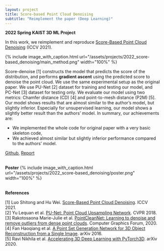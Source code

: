 ```yaml
---
layout: project
title: Score-based Point Cloud Denoising
subtitle: "Reimplement the paper (Deep Learning)"
---
```

<script src="https://cdn.mathjax.org/mathjax/latest/MathJax.js?config=TeX-AMS-MML_HTMLorMML" type="text/javascript"></script>

**2022 Spring KAIST 3D ML Project**

In this work, we reimplement and reproduce [Score-Based Point Cloud Denoising](https://arxiv.org/abs/2107.10981) (ICCV 2021).

{%
	include image_with_caption.html
	url="/assets/projects/2022_score-based_denoising/main_method.png"
	width="100%"
%}

Score-denoise [1] constructs the model that predicts the score of the distribution,
and performs <b>gradient ascent</b> using the predicted score to denoise the point cloud.
We use the same experimental setup as the original paper.
We use PU-Net [2] dataset for training and testing our model, and PC-Net [3] dataset for testing only. 
We evaluate our model using two metrics: Chamfer distance (CD) [4] and point-to-mesh distance (P2M) [5]. 
Our model shows results that are almost similar to the author’s model, but slightly inferior. 
Especially for unsupervised learning, our model shows a slightly better result than the authors’ model.
In summary, our achievements are:
- We implemented the whole code for original paper with a very basic skeleton code,
- We achieved almost similar but slightly inferior performance compared to the authors’ model.

[Github](https://github.com/Soulmates2/Score-Based-Point-Cloud-Denoising), 
[Report](https://soulmates2.github.io/assets/projects/2022_score-based_denoising/Score_Based_Point_Cloud_Denoising.pdf)
<br/> &nbsp;&nbsp;&nbsp;&nbsp;

**Poster**
{%
	include image_with_caption.html
	url="/assets/projects/2022_score-based_denoising/poster.png"
	width="100%"
%}
<br/> &nbsp;&nbsp;&nbsp;&nbsp;

**References**

[1] Luo Shitong and Hu Wei. [Score-Based Point Cloud Denoising](https://arxiv.org/abs/2107.10981). ICCV 2021.<br/>
[2] Yu Lequan et al. [PU-Net: Point Cloud Upsampling Network](https://arxiv.org/abs/1801.06761). CVPR 2018.<br/>
[3] Rakotosaona Marie-Julie et al. [PointCleanNet: Learning to denoise and remove outliers from dense point clouds](https://arxiv.org/abs/1901.01060). Computer Graphics Forum, 2020.<br/>
[4] Fan Haoqiang et al. [A Point Set Generation Network for 3D Object Reconstruction from a Single Image](https://arxiv.org/abs/1612.00603). arXiv 2016.<br/>
[5] Ravi Nikhila et al. [Accelerating 3D Deep Learning with PyTorch3D](https://arxiv.org/abs/2007.08501). arXiv 2020.